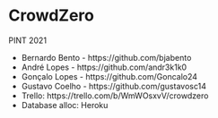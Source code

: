 # CrowdZero
PINT 2021
<ul>
<li>Bernardo Bento - https://github.com/bjabento
<li>André Lopes - https://github.com/andr3k1k0
<li>Gonçalo Lopes - https://github.com/Goncalo24
<li>Gustavo Coelho - https://github.com/gustavosc14
<li>Trello: https://trello.com/b/WmWOsxvV/crowdzero
<li>Database alloc: Heroku
<ul>

